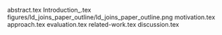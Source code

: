abstract.tex
Introduction_.tex
figures/ld_joins_paper_outline/ld_joins_paper_outline.png
motivation.tex
approach.tex
evaluation.tex
related-work.tex
discussion.tex